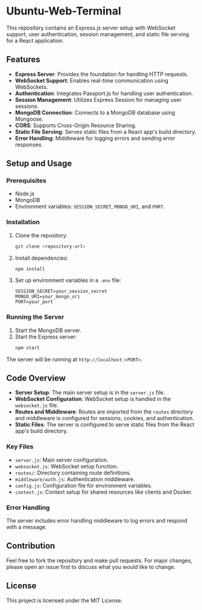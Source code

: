 # Ubuntu-Web-Terminal

This repository contains an Express.js server setup with WebSocket support, user authentication, session management, and static file serving for a React application.

## Features

-   **Express Server**: Provides the foundation for handling HTTP requests.
-   **WebSocket Support**: Enables real-time communication using WebSockets.
-   **Authentication**: Integrates Passport.js for handling user authentication.
-   **Session Management**: Utilizes Express Session for managing user sessions.
-   **MongoDB Connection**: Connects to a MongoDB database using Mongoose.
-   **CORS**: Supports Cross-Origin Resource Sharing.
-   **Static File Serving**: Serves static files from a React app's build directory.
-   **Error Handling**: Middleware for logging errors and sending error responses.

## Setup and Usage

### Prerequisites

-   Node.js
-   MongoDB
-   Environment variables: `SESSION_SECRET`, `MONGO_URI`, and `PORT`.

### Installation

1. Clone the repository:
    ```bash
    git clone <repository-url>
    ```
2. Install dependencies:
    ```bash
    npm install
    ```
3. Set up environment variables in a `.env` file:
    ```
    SESSION_SECRET=your_session_secret
    MONGO_URI=your_mongo_uri
    PORT=your_port
    ```

### Running the Server

1. Start the MongoDB server.
2. Start the Express server:
    ```bash
    npm start
    ```

The server will be running at `http://localhost:<PORT>`.

## Code Overview

-   **Server Setup**: The main server setup is in the `server.js` file.
-   **WebSocket Configuration**: WebSocket setup is handled in the `websocket.js` file.
-   **Routes and Middleware**: Routes are imported from the `routes` directory and middleware is configured for sessions, cookies, and authentication.
-   **Static Files**: The server is configured to serve static files from the React app's build directory.

### Key Files

-   `server.js`: Main server configuration.
-   `websocket.js`: WebSocket setup function.
-   `routes/`: Directory containing route definitions.
-   `middleware/auth.js`: Authentication middleware.
-   `config.js`: Configuration file for environment variables.
-   `context.js`: Context setup for shared resources like clients and Docker.

### Error Handling

The server includes error handling middleware to log errors and respond with a message.

## Contribution

Feel free to fork the repository and make pull requests. For major changes, please open an issue first to discuss what you would like to change.

## License

This project is licensed under the MIT License.
